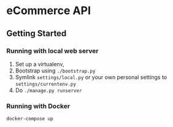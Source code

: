 # eCommerce API

## Getting Started
### Running with local web server
1. Set up a virtualenv, 
2. Bootstrap using `./bootstrap.py`
4. Symlink `settings/local.py` or your own personal settings to `settings/currentenv.py`
5. Do `./manage.py runserver`

### Running with Docker
`docker-compose up`

